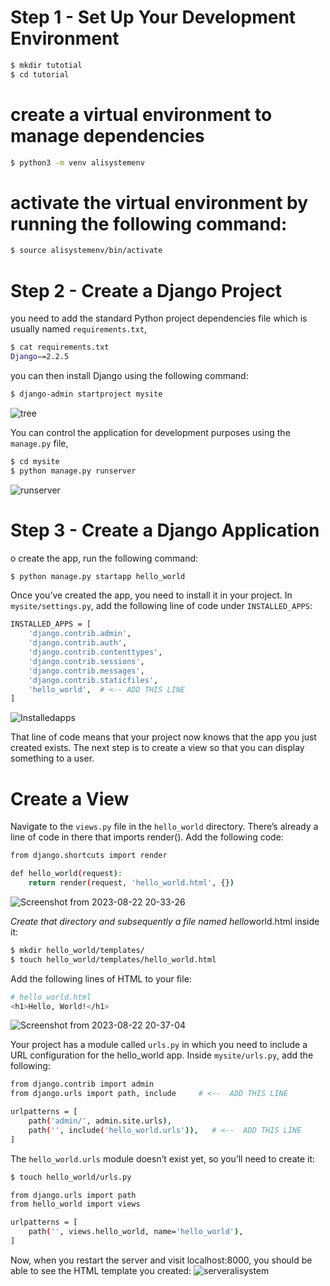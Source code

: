 # **Step 1 - Set Up Your Development Environment**

```bash
$ mkdir tutotial
$ cd tutorial
```

# create a virtual environment to manage dependencies

```bash
$ python3 -m venv alisystemenv
```

# activate the virtual environment by running the following command:

```bash
$ source alisystemenv/bin/activate
```

# Step 2 - Create a Django Project

you need to add the standard Python project dependencies file which
  is usually named `requirements.txt`,

```bash
$ cat requirements.txt
Django==2.2.5
```

you can then install Django using the following command:

```bash
$ django-admin startproject mysite
```

![tree](https://github.com/alinedam/Sitech-Internship/assets/108859223/d10bf066-6c93-4d72-b66e-c3d1a4b597cd)


You can control the application for development purposes using the `manage.py` file,

```bash
$ cd mysite
$ python manage.py runserver
```

![runserver](https://github.com/alinedam/Sitech-Internship/assets/108859223/183daefb-2778-4005-a18b-a6ccf898545a)


# **Step 3 - Create a Django Application**

o create the app, run the following command:

```bash
$ python manage.py startapp hello_world
```

Once you’ve created the app, you need to install it in your project. In `mysite/settings.py`, add the following line of code under `INSTALLED_APPS`:

```bash
INSTALLED_APPS = [
    'django.contrib.admin',
    'django.contrib.auth',
    'django.contrib.contenttypes',
    'django.contrib.sessions',
    'django.contrib.messages',
    'django.contrib.staticfiles',
    'hello_world',  # <-- ADD THIS LINE
]
```

![Installedapps](https://github.com/alinedam/Sitech-Internship/assets/108859223/794df6af-7ed1-45dd-ba71-194ef356ebaa)


That line of code means that your project now knows that the app you just created exists. The next step is to create a view so that you can display something to a user.

# **Create a View**

Navigate to the `views.py` file in the `hello_world` directory. There’s already a line of code in there that imports render(). Add the following code:

```bash
from django.shortcuts import render

def hello_world(request):
    return render(request, 'hello_world.html', {})
```

![Screenshot from 2023-08-22 20-33-26](https://github.com/alinedam/Sitech-Internship/assets/108859223/2da9651d-a35b-4362-90ad-703f9dc9aad6)

*Create that directory and subsequently a file named hello*world.html inside it:

```bash
$ mkdir hello_world/templates/
$ touch hello_world/templates/hello_world.html
```

Add the following lines of HTML to your file:

```bash
# hello_world.html
<h1>Hello, World!</h1>
```

![Screenshot from 2023-08-22 20-37-04](https://github.com/alinedam/Sitech-Internship/assets/108859223/56a7f87a-e3ac-4616-a84b-1710c959992d)

Your project has a module called `urls.py` in which you  need to include a URL configuration for the hello_world app. Inside `mysite/urls.py`, add the following:

```bash
from django.contrib import admin
from django.urls import path, include     # <--  ADD THIS LINE

urlpatterns = [
    path('admin/', admin.site.urls),
    path('', include('hello_world.urls')),   # <--  ADD THIS LINE
]
```

The `hello_world.urls` module doesn’t exist yet, so you’ll need to create it:

```bash
$ touch hello_world/urls.py
```

```bash
from django.urls import path
from hello_world import views

urlpatterns = [
    path('', views.hello_world, name='hello_world'),
]
```

Now, when you restart the server and visit localhost:8000, you should be able to see the HTML template you created:
![serveralisystem](https://github.com/alinedam/Sitech-Internship/assets/108859223/2558a87f-817c-4035-998c-c8fdd5faae1c)

